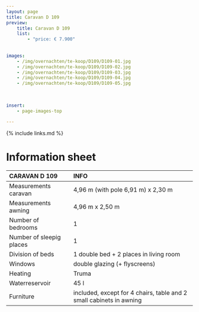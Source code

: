 ```yaml
---
layout: page
title: Caravan D 109
preview: 
    title: Caravan D 109
    list:
        - "price: € 7.900"
        
        
images:
    - /img/overnachten/te-koop/D109/D109-01.jpg
    - /img/overnachten/te-koop/D109/D109-02.jpg
    - /img/overnachten/te-koop/D109/D109-03.jpg
    - /img/overnachten/te-koop/D109/D109-04.jpg
    - /img/overnachten/te-koop/D109/D109-05.jpg
    
    
    
insert:
    - page-images-top
    
---
```


{% include links.md %}



# Information sheet 

CARAVAN D 109               | INFO        | 
:---------------------------|:------------|
Measurements caravan        |4,96 m (with pole 6,91 m) x 2,30 m
Measurements awning         |4,96 m x 2,50 m
Number of bedrooms          |1
Number of sleepig places    |1
Division of beds            |1 double bed + 2 places in living room
Windows                     |double glazing (+ flyscreens)
Heating                     |Truma
Waterreservoir              |45 l
Furniture                   |included, except for 4 chairs, table and 2 small cabinets in awning
